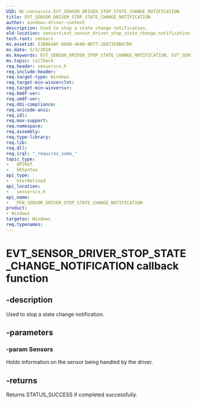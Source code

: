 ```yaml
---
UID: NC:sensorscx.EVT_SENSOR_DRIVER_STOP_STATE_CHANGE_NOTIFICATION
title: EVT_SENSOR_DRIVER_STOP_STATE_CHANGE_NOTIFICATION
author: windows-driver-content
description: Used to stop a state change notification.
old-location: sensors\evt_sensor_driver_stop_state_change_notification.htm
tech.root: sensors
ms.assetid: 53B064AF-D06B-46A0-9D77-2DA72F0B47D6
ms.date: 5/3/2018
ms.keywords: EVT_SENSOR_DRIVER_STOP_STATE_CHANGE_NOTIFICATION, EVT_SENSOR_DRIVER_STOP_STATE_CHANGE_NOTIFICATION callback, EvtSensorDriverStopStateChangeNotification, EvtSensorDriverStopStateChangeNotification callback function [Sensor Devices], PFN_SENSOR_DRIVER_STOP_STATE_CHANGE_NOTIFICATION, PFN_SENSOR_DRIVER_STOP_STATE_CHANGE_NOTIFICATION callback function pointer [Sensor Devices], sensors.evt_sensor_driver_stop_state_change_notification, sensorscx/EvtSensorDriverStopStateChangeNotification
ms.topic: callback
req.header: sensorscx.h
req.include-header: 
req.target-type: Windows
req.target-min-winverclnt: 
req.target-min-winversvr: 
req.kmdf-ver: 
req.umdf-ver: 
req.ddi-compliance: 
req.unicode-ansi: 
req.idl: 
req.max-support: 
req.namespace: 
req.assembly: 
req.type-library: 
req.lib: 
req.dll: 
req.irql: "_requires_same_"
topic_type:
-	APIRef
-	kbSyntax
api_type:
-	UserDefined
api_location:
-	sensorscx.h
api_name:
-	PFN_SENSOR_DRIVER_STOP_STATE_CHANGE_NOTIFICATION
product:
- Windows
targetos: Windows
req.typenames: 
---
```


# EVT_SENSOR_DRIVER_STOP_STATE_CHANGE_NOTIFICATION callback function


## -description


Used to stop a state change notification.


## -parameters




### -param Sensors

Holds information on the sensor being handled by the driver.


## -returns



Returns STATUS_SUCCESS if completed successfully.



